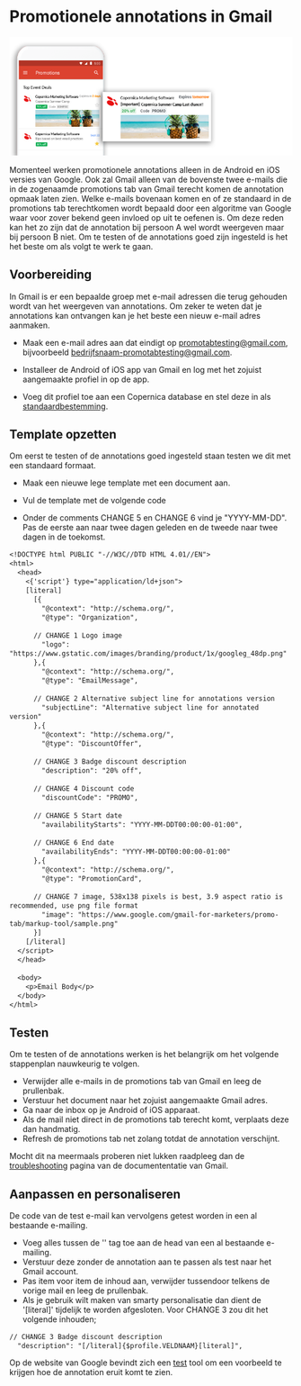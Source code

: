 # Promotionele annotations in Gmail
![](../images/gmail.png)

Momenteel werken promotionele annotations alleen in de Android en iOS versies van Google. Ook zal Gmail alleen van de bovenste twee e-mails die in de zogenaamde promotions tab van Gmail terecht komen de annotation opmaak laten zien. Welke e-mails bovenaan komen en of ze standaard in de promotions tab terechtkomen wordt bepaald door een algoritme van Google waar voor zover bekend geen invloed op uit te oefenen is. Om deze reden kan het zo zijn dat de annotation bij persoon A wel wordt weergeven maar bij persoon B niet. Om te testen of de annotations goed zijn ingesteld is het het beste om als volgt te werk te gaan.

## Voorbereiding
In Gmail is er een bepaalde groep met e-mail adressen die terug gehouden wordt van het weergeven van annotations. Om zeker te weten dat je annotations kan ontvangen kan je het beste een nieuw e-mail adres aanmaken.

* Maak een e-mail adres aan dat eindigt op promotabtesting@gmail.com, bijvoorbeeld [bedrijfsnaam-promotabtesting@gmail.com](bedrijfsnaam-promotabtesting@gmail.com).

* Installeer de Android of iOS app van Gmail en log met het zojuist aangemaakte profiel in op de app.

* Voeg dit profiel toe aan een Copernica database en stel deze in als [standaardbestemming](https://www.copernica.com/nl/documentation/personalization-testing#de-standaardbestemming-instellen).

## Template opzetten
Om eerst te testen of de annotations goed ingesteld staan testen we dit met een standaard formaat. 

* Maak een nieuwe lege template met een document aan.

* Vul de template met de volgende code

* Onder de comments CHANGE 5 en CHANGE 6 vind je "YYYY-MM-DD". Pas de eerste aan naar twee dagen geleden en de tweede naar twee dagen in de toekomst. 

```
<!DOCTYPE html PUBLIC "-//W3C//DTD HTML 4.01//EN">
<html>
  <head>
    <{'script'} type="application/ld+json">
    [literal]
      [{
        "@context": "http://schema.org/",
        "@type": "Organization",

      // CHANGE 1 Logo image
        "logo": "https://www.gstatic.com/images/branding/product/1x/googleg_48dp.png"
      },{
        "@context": "http://schema.org/",
        "@type": "EmailMessage",

      // CHANGE 2 Alternative subject line for annotations version
        "subjectLine": "Alternative subject line for annotated version"
      },{
        "@context": "http://schema.org/",
        "@type": "DiscountOffer",

      // CHANGE 3 Badge discount description
        "description": "20% off",

      // CHANGE 4 Discount code
        "discountCode": "PROMO",

      // CHANGE 5 Start date
        "availabilityStarts": "YYYY-MM-DDT00:00:00-01:00",

      // CHANGE 6 End date
        "availabilityEnds": "YYYY-MM-DDT00:00:00-01:00"
      },{
        "@context": "http://schema.org/",
        "@type": "PromotionCard",

      // CHANGE 7 image, 538x138 pixels is best, 3.9 aspect ratio is recommended, use png file format
        "image": "https://www.google.com/gmail-for-marketers/promo-tab/markup-tool/sample.png"
      }]
    [/literal]
  </script>
  </head>

  <body>
    <p>Email Body</p>
  </body>
</html>
```

## Testen
Om te testen of de annotations werken is het belangrijk om het volgende stappenplan nauwkeurig te volgen.

* Verwijder alle e-mails in de promotions tab van Gmail en leeg de prullenbak.
* Verstuur het document naar het zojuist aangemaakte Gmail adres.
* Ga naar de inbox op je Android of iOS apparaat.
* Als de mail niet direct in de promotions tab terecht komt, verplaats deze dan handmatig.
* Refresh de promotions tab net zolang totdat de annotation verschijnt.

Mocht dit na meermaals proberen niet lukken raadpleeg dan de [troubleshooting](https://developers.google.com/gmail/promotab/troubleshooting) pagina van de documententatie van Gmail.

## Aanpassen en personaliseren
De code van de test e-mail kan vervolgens getest worden in een al bestaande e-mailing.

* Voeg alles tussen de '<head>' tag toe aan de head van een al bestaande e-mailing.
* Verstuur deze zonder de annotation aan te passen als test naar het Gmail account.
* Pas item voor item de inhoud aan, verwijder tussendoor telkens de vorige mail en leeg de prullenbak.
* Als je gebruik wilt maken van smarty personalisatie dan dient de '[literal]' tijdelijk te worden afgesloten. Voor CHANGE 3 zou dit het volgende inhouden;
  
```
// CHANGE 3 Badge discount description
  "description": "[/literal]{$profile.VELDNAAM}[literal]",
```

Op de website van Google bevindt zich een [test](https://developers.google.com/gmail/promotab/overview) tool om een voorbeeld te krijgen hoe de annotation eruit komt te zien.
